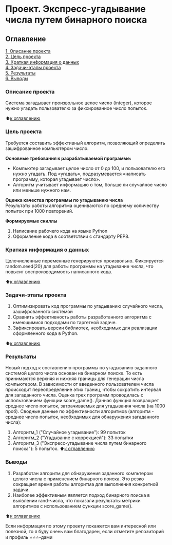 # Проект. Экспресс-угадывание числа путем бинарного поиска

## Оглавление  
[1. Описание проекта](https://github.com/Edgars97/Projects/tree/main/Project%201#Описание-проекта)  
[2. Цель проекта](https://github.com/Edgars97/Projects/tree/main/Project%201#Цель-проекта)  
[3. Краткая информация о данных](https://github.com/Edgars97/Projects/tree/main/Project%201#Краткая-информация-о-данных)  
[4. Задачи-этапы проекта](https://github.com/Edgars97/Projects/tree/main/Project%201#Задачи-этапы-проекта)  
[5. Результаты](https://github.com/Edgars97/Projects/tree/main/Project%201#Результаты)    
[6. Выводы](https://github.com/Edgars97/Projects/tree/main/Project%201#Выводы) 

### Описание проекта    
Система загадывает произвольное целое число (integer), которое нужно угадать пользователю за фиксированное число попыток.

:arrow_up:[к оглавлению](https://github.com/Edgars97/Projects/blob/main/README.md#Оглавление)


### Цель проекта    
Требуется составить эффективный алгоритм, позволяющий определить зашифрованное компьютером число.

**Основные требования к разрабатываемой программе:**  
- Компьютер загадывает целое число от 0 до 100, и пользователю его нужно угадать. Под «угадать», подразумевается «написать программу, которая угадывает число».
- Алгоритм учитывает информацию о том, больше ли случайное число или меньше нужного нам.

**Оценка качества программы по угадыванию числа**     
Результаты работы алгоритма оцениваются по среднему количеству попыток при 1000 повторений.

**Формируемые скиллы**     
1. Написание рабочего кода на языке Python
2. Оформление кода в соответствии с стандарту PEP8.


### Краткая информация о данных
Целочисленные переменные генерируются произвольно. Фиксируется random.seed(20) для работы программы на угадывание числа, что повысит воспроизводимость написанного кода.
  
:arrow_up:[к оглавлению](https://github.com/Edgars97/Projects/blob/main/README.md#Оглавление)


### Задачи-этапы проекта  
1. Оптимизировать код программы по угадыванию случайного числа, зашифрованного системой
2. Сравнить эффективность работы разработанного алгоритма с имеющимися подходами по таргетной задаче.
3. Зафиксировать версии библиотек, необходимых для реализации оформленного кода в Python.

:arrow_up:[к оглавлению](https://github.com/Edgars97/Projects/blob/main/README.md#Оглавление)


### Результаты
Новый подход к составлению программы по угадыванию заданного системой целого числа основан на бинарном поиске. То есть принимаются верхняя и нижняя границы для генерации числа компьютером. В зависимости от введенного пользователем числа происходит переопределение этих границ, чтобы сократить интервал для загаданного числа.
Оценка трех программ проводилась с использованием функции score_game(). Данная функция возвращает среднее число попыток, затрачиваемых для угадывания числа (на 1000 проб).
Сводные данные по эффективности алгоритмов (алгоритм - среднее число попыток, необходимых для обнаружения загаданного числа):
1. Алгоритм_1 ("Случайное угадывание"): 99 попыток
2. Алгоритм_2 ("Угадывание с коррекцией"): 33 попытки
3. Алгоритм_3 ("Экспресс-угадывание числа путем бинарного поиска"): 5 попыток.
:arrow_up:[к оглавлению](https://github.com/Edgars97/Projects/blob/main/README.md#Оглавление)


### Выводы
1. Разработан алгоритм для обнаружения заданного компьтером целого числа с применением бинарного поиска. Это резко сокращает время работы алгоритма для выполнения конкретной задачи.
2. Наиболее эффективным является подход бинарного поиска в выявлении rand-числа, что показали результаты метрики алгоритмов с использованием функции score_game().

:arrow_up:[к оглавлению](https://github.com/Edgars97/Projects/blob/main/README.md#Оглавление)


Если информация по этому проекту покажется вам интересной или полезной, то я буду очень вам благодарен, если отметите репозиторий и профиль ⭐️⭐️⭐️-дами